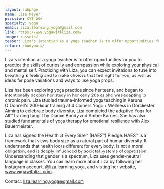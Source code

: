 ```yaml
---
layout: subpage
name: Liza Meyer
position: CYT-200
specialty: yoga
email: liza.learning.yoga@gmail.com
link: https://www.yogawithliza.com/
image: /assets/
teaser: Liza's intention as a yoga teacher is to offer opportunities for you to practice the skills of curiosity and compassion while exploring your physical and mental self.
return: /bodywork/
---
```



Liza's intention as a yoga teacher is to offer opportunities for you to practice the skills of curiosity and compassion while exploring your physical and mental self. Practicing with Liza, you can expect invitations to tune into breathing & feeling and to make choices that feel right for you, as well as ideas for pose variations and ways to use yoga props.

Liza has been exploring yoga practice since her teens, and began to intentionally deepen her study in her early 20s as she was adapting to chronic pain. Liza studied trauma-informed yoga teaching in Karuna O'Donnell's 200-hour training at 4 Corners Yoga + Wellness in Dorchester. Aiming to celebrate body diversity, Liza completed the adaptive Yoga for All™ training taught by Dianne Bondy and Amber Karnes. She has also studied fundamentals of yoga therapy for emotional resilience with Alex Bauermeister.

Liza has signed the Health at Every Size™ (HAES™) Pledge. HAES™ is a framework that views body size as a natural part of human diversity. It understands that health looks different for every body, is not a moral obligation, and is deeply influenced by societal systems of oppression. Understanding that gender is a spectrum, Liza uses gender-neutral language in classes. You can learn more about Liza by following her Instagram account, @liza.learning.yoga, and visiting her website, www.yogawithliza.com. 

Contact: liza.learning.yoga@gmail.com


